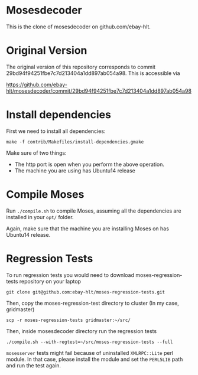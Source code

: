 Mosesdecoder
============
This is the clone of mosesdecoder on github.com/ebay-hlt.


Original Version
================

The original version of this repository corresponds to commit 29bd94f94251fbe7c7d213404a1dd897ab054a98. This is accessible via 

https://github.com/ebay-hlt/mosesdecoder/commit/29bd94f94251fbe7c7d213404a1dd897ab054a98

Install dependencies
====================

First we need to install all dependencies:

`make -f contrib/Makefiles/install-dependencies.gmake`

Make sure of two things:
- The http port is open when you perform the above operation. 
- The machine you are using has Ubuntu14 release

Compile Moses
=============

Run `./compile.sh` to compile Moses, assuming all the dependencies are installed in your `opt/` folder.

Again, make sure that the machine you are installing Moses on has Ubuntu14 release.

Regression Tests
================

To run regression tests you would need to download moses-regression-tests repository on your laptop

`git clone git@github.com:ebay-hlt/moses-regression-tests.git`

Then, copy the moses-regression-test directory to cluster (In my case, gridmaster)

`scp -r moses-regression-tests gridmaster:~/src/`

Then, inside mosesdecoder directory run the regression tests

`./compile.sh --with-regtest=~/src/moses-regression-tests --full`

`mosesserver` tests might fail because of uninstalled `XMLRPC::Lite` perl module. In that case, please install the module and set the `PERL5LIB` path and run the test again. 
